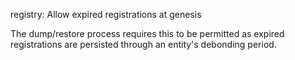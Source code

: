 registry: Allow expired registrations at genesis

The dump/restore process requires this to be permitted as expired
registrations are persisted through an entity's debonding period.

